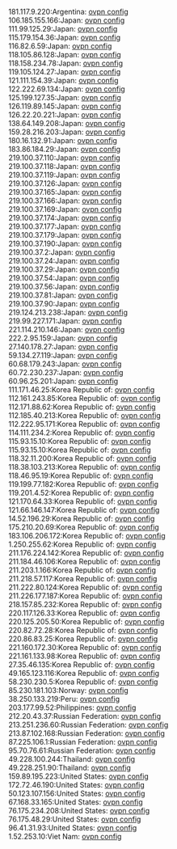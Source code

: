 181.117.9.220:Argentina: [ovpn config](vpn/181_117_9_220.ovpn)  
106.185.155.166:Japan: [ovpn config](vpn/106_185_155_166.ovpn)  
111.99.125.29:Japan: [ovpn config](vpn/111_99_125_29.ovpn)  
115.179.154.36:Japan: [ovpn config](vpn/115_179_154_36.ovpn)  
116.82.6.59:Japan: [ovpn config](vpn/116_82_6_59.ovpn)  
118.105.86.128:Japan: [ovpn config](vpn/118_105_86_128.ovpn)  
118.158.234.78:Japan: [ovpn config](vpn/118_158_234_78.ovpn)  
119.105.124.27:Japan: [ovpn config](vpn/119_105_124_27.ovpn)  
121.111.154.39:Japan: [ovpn config](vpn/121_111_154_39.ovpn)  
122.222.69.134:Japan: [ovpn config](vpn/122_222_69_134.ovpn)  
125.199.127.35:Japan: [ovpn config](vpn/125_199_127_35.ovpn)  
126.119.89.145:Japan: [ovpn config](vpn/126_119_89_145.ovpn)  
126.22.20.221:Japan: [ovpn config](vpn/126_22_20_221.ovpn)  
138.64.149.208:Japan: [ovpn config](vpn/138_64_149_208.ovpn)  
159.28.216.203:Japan: [ovpn config](vpn/159_28_216_203.ovpn)  
180.16.132.91:Japan: [ovpn config](vpn/180_16_132_91.ovpn)  
183.86.184.29:Japan: [ovpn config](vpn/183_86_184_29.ovpn)  
219.100.37.110:Japan: [ovpn config](vpn/219_100_37_110.ovpn)  
219.100.37.118:Japan: [ovpn config](vpn/219_100_37_118.ovpn)  
219.100.37.119:Japan: [ovpn config](vpn/219_100_37_119.ovpn)  
219.100.37.126:Japan: [ovpn config](vpn/219_100_37_126.ovpn)  
219.100.37.165:Japan: [ovpn config](vpn/219_100_37_165.ovpn)  
219.100.37.166:Japan: [ovpn config](vpn/219_100_37_166.ovpn)  
219.100.37.169:Japan: [ovpn config](vpn/219_100_37_169.ovpn)  
219.100.37.174:Japan: [ovpn config](vpn/219_100_37_174.ovpn)  
219.100.37.177:Japan: [ovpn config](vpn/219_100_37_177.ovpn)  
219.100.37.179:Japan: [ovpn config](vpn/219_100_37_179.ovpn)  
219.100.37.190:Japan: [ovpn config](vpn/219_100_37_190.ovpn)  
219.100.37.2:Japan: [ovpn config](vpn/219_100_37_2.ovpn)  
219.100.37.24:Japan: [ovpn config](vpn/219_100_37_24.ovpn)  
219.100.37.29:Japan: [ovpn config](vpn/219_100_37_29.ovpn)  
219.100.37.54:Japan: [ovpn config](vpn/219_100_37_54.ovpn)  
219.100.37.56:Japan: [ovpn config](vpn/219_100_37_56.ovpn)  
219.100.37.81:Japan: [ovpn config](vpn/219_100_37_81.ovpn)  
219.100.37.90:Japan: [ovpn config](vpn/219_100_37_90.ovpn)  
219.124.213.238:Japan: [ovpn config](vpn/219_124_213_238.ovpn)  
219.99.227.171:Japan: [ovpn config](vpn/219_99_227_171.ovpn)  
221.114.210.146:Japan: [ovpn config](vpn/221_114_210_146.ovpn)  
222.2.95.159:Japan: [ovpn config](vpn/222_2_95_159.ovpn)  
27.140.178.27:Japan: [ovpn config](vpn/27_140_178_27.ovpn)  
59.134.27.119:Japan: [ovpn config](vpn/59_134_27_119.ovpn)  
60.68.179.243:Japan: [ovpn config](vpn/60_68_179_243.ovpn)  
60.72.230.237:Japan: [ovpn config](vpn/60_72_230_237.ovpn)  
60.96.25.201:Japan: [ovpn config](vpn/60_96_25_201.ovpn)  
111.171.46.25:Korea Republic of: [ovpn config](vpn/111_171_46_25.ovpn)  
112.161.243.85:Korea Republic of: [ovpn config](vpn/112_161_243_85.ovpn)  
112.171.88.62:Korea Republic of: [ovpn config](vpn/112_171_88_62.ovpn)  
112.185.40.213:Korea Republic of: [ovpn config](vpn/112_185_40_213.ovpn)  
112.222.95.171:Korea Republic of: [ovpn config](vpn/112_222_95_171.ovpn)  
114.111.234.2:Korea Republic of: [ovpn config](vpn/114_111_234_2.ovpn)  
115.93.15.10:Korea Republic of: [ovpn config](vpn/115_93_15_10.ovpn)  
115.93.15.10:Korea Republic of: [ovpn config](vpn/115_93_15_10.ovpn)  
118.32.11.200:Korea Republic of: [ovpn config](vpn/118_32_11_200.ovpn)  
118.38.103.213:Korea Republic of: [ovpn config](vpn/118_38_103_213.ovpn)  
118.46.95.19:Korea Republic of: [ovpn config](vpn/118_46_95_19.ovpn)  
119.199.77.182:Korea Republic of: [ovpn config](vpn/119_199_77_182.ovpn)  
119.201.4.52:Korea Republic of: [ovpn config](vpn/119_201_4_52.ovpn)  
121.170.64.33:Korea Republic of: [ovpn config](vpn/121_170_64_33.ovpn)  
121.66.146.147:Korea Republic of: [ovpn config](vpn/121_66_146_147.ovpn)  
14.52.196.29:Korea Republic of: [ovpn config](vpn/14_52_196_29.ovpn)  
175.210.20.69:Korea Republic of: [ovpn config](vpn/175_210_20_69.ovpn)  
183.106.206.172:Korea Republic of: [ovpn config](vpn/183_106_206_172.ovpn)  
1.250.255.62:Korea Republic of: [ovpn config](vpn/1_250_255_62.ovpn)  
211.176.224.142:Korea Republic of: [ovpn config](vpn/211_176_224_142.ovpn)  
211.184.46.106:Korea Republic of: [ovpn config](vpn/211_184_46_106.ovpn)  
211.203.1.166:Korea Republic of: [ovpn config](vpn/211_203_1_166.ovpn)  
211.218.57.117:Korea Republic of: [ovpn config](vpn/211_218_57_117.ovpn)  
211.222.80.124:Korea Republic of: [ovpn config](vpn/211_222_80_124.ovpn)  
211.226.177.187:Korea Republic of: [ovpn config](vpn/211_226_177_187.ovpn)  
218.157.85.232:Korea Republic of: [ovpn config](vpn/218_157_85_232.ovpn)  
220.117.126.33:Korea Republic of: [ovpn config](vpn/220_117_126_33.ovpn)  
220.125.205.50:Korea Republic of: [ovpn config](vpn/220_125_205_50.ovpn)  
220.82.72.28:Korea Republic of: [ovpn config](vpn/220_82_72_28.ovpn)  
220.86.83.25:Korea Republic of: [ovpn config](vpn/220_86_83_25.ovpn)  
221.160.172.30:Korea Republic of: [ovpn config](vpn/221_160_172_30.ovpn)  
221.161.133.98:Korea Republic of: [ovpn config](vpn/221_161_133_98.ovpn)  
27.35.46.135:Korea Republic of: [ovpn config](vpn/27_35_46_135.ovpn)  
49.165.123.116:Korea Republic of: [ovpn config](vpn/49_165_123_116.ovpn)  
58.230.230.5:Korea Republic of: [ovpn config](vpn/58_230_230_5.ovpn)  
85.230.181.103:Norway: [ovpn config](vpn/85_230_181_103.ovpn)  
38.250.133.219:Peru: [ovpn config](vpn/38_250_133_219.ovpn)  
203.177.99.52:Philippines: [ovpn config](vpn/203_177_99_52.ovpn)  
212.20.43.37:Russian Federation: [ovpn config](vpn/212_20_43_37.ovpn)  
213.251.236.60:Russian Federation: [ovpn config](vpn/213_251_236_60.ovpn)  
213.87.102.168:Russian Federation: [ovpn config](vpn/213_87_102_168.ovpn)  
87.225.106.1:Russian Federation: [ovpn config](vpn/87_225_106_1.ovpn)  
95.70.76.61:Russian Federation: [ovpn config](vpn/95_70_76_61.ovpn)  
49.228.100.244:Thailand: [ovpn config](vpn/49_228_100_244.ovpn)  
49.228.251.90:Thailand: [ovpn config](vpn/49_228_251_90.ovpn)  
159.89.195.223:United States: [ovpn config](vpn/159_89_195_223.ovpn)  
172.72.46.190:United States: [ovpn config](vpn/172_72_46_190.ovpn)  
50.123.107.156:United States: [ovpn config](vpn/50_123_107_156.ovpn)  
67.168.33.165:United States: [ovpn config](vpn/67_168_33_165.ovpn)  
76.175.234.208:United States: [ovpn config](vpn/76_175_234_208.ovpn)  
76.175.48.29:United States: [ovpn config](vpn/76_175_48_29.ovpn)  
96.41.31.93:United States: [ovpn config](vpn/96_41_31_93.ovpn)  
1.52.253.10:Viet Nam: [ovpn config](vpn/1_52_253_10.ovpn)  
